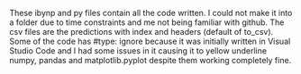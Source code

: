 These ibynp and py files contain all the code written. 
I could not make it into a folder due to time constraints and me not being familiar with github. 
The csv files are the predictions with index and headers (default of to_csv). 
Some of the code has #type: ignore because it was initially written in Visual Studio Code and I had some issues in it causing it to yellow underline numpy, pandas and matplotlib.pyplot despite them working completely fine.
